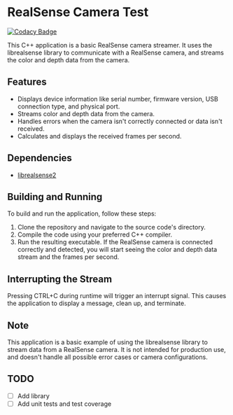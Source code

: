 # RealSense Camera Test

[![Codacy Badge](https://app.codacy.com/project/badge/Grade/4884f3b19f68456ebb3c6ce409759686)](https://app.codacy.com?utm_source=gh\&utm_medium=referral\&utm_content=\&utm_campaign=Badge_grade)

This C++ application is a basic RealSense camera streamer. It uses the librealsense library to communicate with a
RealSense camera, and streams the color and depth data from the camera.

## Features

*   Displays device information like serial number, firmware version, USB connection type, and physical port.
*   Streams color and depth data from the camera.
*   Handles errors when the camera isn't correctly connected or data isn't received.
*   Calculates and displays the received frames per second.

## Dependencies

*   [librealsense2](https://github.com/IntelRealSense/librealsense)

## Building and Running

To build and run the application, follow these steps:

1.  Clone the repository and navigate to the source code's directory.
2.  Compile the code using your preferred C++ compiler.
3.  Run the resulting executable. If the RealSense camera is connected correctly and detected, you will start seeing the
    color and depth data stream and the frames per second.

## Interrupting the Stream

Pressing CTRL+C during runtime will trigger an interrupt signal. This causes the application to display a message, clean
up, and terminate.

## Note

This application is a basic example of using the librealsense library to stream data from a RealSense camera. It is not
intended for production use, and doesn't handle all possible error cases or camera configurations.

## TODO
- [ ] Add library
- [ ] Add unit tests and test coverage
